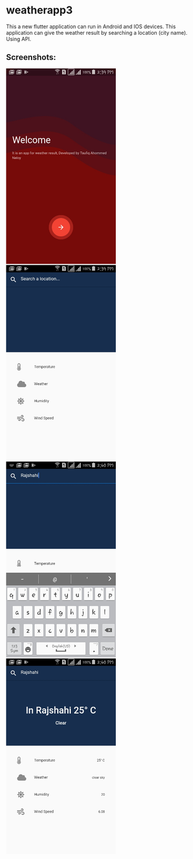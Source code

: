 # weatherapp3

This a new flutter application can run in Android and IOS devices. This application can give the weather result by searching a location (city name). Using API. 

## Screenshots: 

<img src="Screenshot/1.jpg" width = "300">
<img src="Screenshot/2.jpg" width = "300">
<img src="Screenshot/3.jpg" width = "300">
<img src="Screenshot/4.jpg" width = "300">
